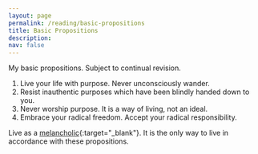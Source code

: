 ```yaml
---
layout: page
permalink: /reading/basic-propositions
title: Basic Propositions
description:
nav: false
---
```


My basic propositions. Subject to continual revision.

1. Live your life with purpose. Never unconsciously wander.
2. Resist inauthentic purposes which have been blindly handed down to you.
3. Never worship purpose. It is a way of living, not an ideal.
4. Embrace your radical freedom. Accept your radical responsibility.

Live as a [melancholic](https://andre-ye.github.io/writing/files/object-and-orgasm.pdf){:target="_blank"}. It is the only way to live in accordance with these propositions.


